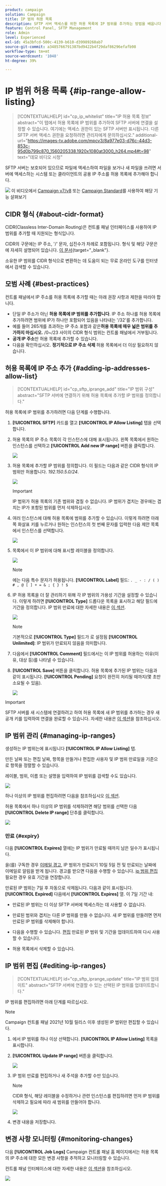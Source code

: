 ```yaml
---
product: campaign
solution: Campaign
title: IP 범위 허용 목록
description: SFTP 서버 액세스를 위한 허용 목록에 IP 범위를 추가하는 방법을 배웁니다.
feature: Control Panel, SFTP Management
role: Admin
level: Experienced
exl-id: 45a3bfcd-500c-4139-b610-d39989260ab7
source-git-commit: a3485766791387bd9422b4f29daf86296efafb98
workflow-type: tm+mt
source-wordcount: '1048'
ht-degree: 39%

---
```


# IP 범위 허용 목록 {#ip-range-allow-listing}

>[!CONTEXTUALHELP]
>id="cp_ip_whitelist"
>title="IP 허용 목록 정보"
>abstract="이 탭에서 허용 목록에 IP 범위를 추가하여 SFTP 서버에 연결을 설정할 수 있습니다. 여기에는 액세스 권한이 있는 SFTP 서버만 표시됩니다. 다른 SFTP 서버 액세스 권한을 요청하려면 관리자에게 문의하십시오."
>additional-url="https://images-tv.adobe.com/mpcv3/8a977e03-d76c-44d3-853c-95d0b799c870_1560205338.1920x1080at3000_h264.mp4#t=98" text="데모 비디오 시청"

SFTP 서버는 보호되어 있으므로 파일에 액세스하여 파일을 보거나 새 파일을 쓰려면 서버에 액세스하는 시스템 또는 클라이언트의 공용 IP 주소를 허용 목록에 추가해야 합니다.

![](assets/do-not-localize/how-to-video.png) 이 비디오에서 [Campaign v7/v8](https://experienceleague.adobe.com/docs/campaign-classic-learn/control-panel/sftp-management/adding-ip-range-to-allow-list.html#sftp-management) 또는 [Campaign Standard](https://experienceleague.adobe.com/docs/campaign-standard-learn/control-panel/sftp-management/adding-ip-range-to-allow-list.html#sftp-management)를 사용하여 해당 기능 살펴보기

## CIDR 형식 {#about-cidr-format}

CIDR(Classless Inter-Domain Routing)은 컨트롤 패널 인터페이스를 사용하여 IP 범위를 추가할 때 지원되는 형식입니다.

CIDR의 구문에는 IP 주소, &#39;/&#39; 문자, 십진수가 차례로 포함됩니다. 형식 및 해당 구문은에 자세히 설명되어 있습니다. [이 문서](https://whatismyipaddress.com/cidr){target="_blank"}.

소유한 IP 범위를 CIDR 형식으로 변환하는 데 도움이 되는 무료 온라인 도구를 인터넷에서 검색할 수 있습니다.

## 모범 사례 {#best-practices}

컨트롤 패널에서 IP 주소를 허용 목록에 추가할 때는 아래 권장 사항과 제한을 따라야 합니다.

* 단일 IP 주소가 아닌 **허용 목록에 IP 범위를 추가합니다**. IP 주소 하나를 허용 목록에 추가하려면 범위에 IP가 하나만 포함되어 있음을 나타내는 &#39;/32&#39;를 추가합니다.
* 예를 들어 265개를 초과하는 IP 주소 포함과 같은&#x200B;**허용 목록에 매우 넓은 범위를 추가하지 마십시오.** /0~/23 사이의 CIDR 형식 범위는 컨트롤 패널에서 거부됩니다.
* **공개 IP 주소**&#x200B;만 허용 목록에 추가할 수 있습니다.
* 다음을 확인하십시오. **정기적으로 IP 주소 삭제** 허용 목록에서 더 이상 필요하지 않습니다.

## 허용 목록에 IP 주소 추가 {#adding-ip-addresses-allow-list}

>[!CONTEXTUALHELP]
>id="cp_sftp_iprange_add"
>title="IP 범위 구성"
>abstract="SFTP 서버에 연결하기 위해 허용 목록에 추가할 IP 범위를 정의합니다."

허용 목록에 IP 범위를 추가하려면 다음 단계를 수행합니다.

1. **[!UICONTROL SFTP]** 카드를 열고 **[!UICONTROL IP Allow Listing]** 탭을 선택합니다.
1. 허용 목록의 IP 주소 목록이 각 인스턴스에 대해 표시됩니다. 왼쪽 목록에서 원하는 인스턴스를 선택하고 **[!UICONTROL Add new IP range]** 버튼을 클릭합니다.

   ![](assets/control_panel_add_range.png)

1. 허용 목록에 추가할 IP 범위를 정의합니다. 이 필드는 다음과 같은 CIDR 형식의 IP 범위만 허용합니다. *192.150.5.0/24*.

   ![](assets/control_panel_add_range4.png)

   >[!IMPORTANT]
   >
   >IP 범위가 허용 목록의 기존 범위와 겹칠 수 없습니다. IP 범위가 겹치는 경우에는 겹치는 IP가 포함된 범위를 먼저 삭제하십시오.

1. 여러 인스턴스에 대해 허용 목록에 범위를 추가할 수 있습니다. 이렇게 하려면 아래쪽 화살표 키를 누르거나 원하는 인스턴스의 첫 번째 문자를 입력한 다음 제안 목록에서 인스턴스를 선택합니다.

   ![](assets/control_panel_add_range3.png)

1. 목록에서 이 IP 범위에 대해 표시할 레이블을 정의합니다.

   ![](assets/control_panel_add_range2.png)

   >[!NOTE]
   >
   >에는 다음 특수 문자가 허용됩니다. **[!UICONTROL Label]** 필드:
   > `. _ - : / ( ) # , @ [ ] + = & ; { } ! $`

1. IP 허용 목록을 더 잘 관리하기 위해 각 IP 범위의 가용성 기간을 설정할 수 있습니다. 이렇게 하려면 **[!UICONTROL Type]** 드롭다운 목록을 표시하고 해당 필드에 기간을 정의합니다. IP 범위 만료에 대한 자세한 내용은 [이 섹션](#expiry).

   ![](assets/control_panel_add_range5.png)

   >[!NOTE]
   >
   >기본적으로 **[!UICONTROL Type]** 필드가 로 설정됨 **[!UICONTROL Unlimited]**: IP 범위가 만료되지 않음을 의미합니다.

1. 다음에서 **[!UICONTROL Comment]** 필드에서는 이 IP 범위를 허용하는 이유(이유, 대상 등)를 나타낼 수 있습니다.

1. **[!UICONTROL Save]** 버튼을 클릭합니다. 허용 목록에 추가된 IP 범위는 다음과 같이 표시됩니다. **[!UICONTROL Pending]** 요청이 완전히 처리될 때까지(몇 초만 소요될 수 있음).

   ![](assets/control_panel_add_range6.png)

>[!IMPORTANT]
>
>SFTP 서버를 새 시스템에 연결하려고 하여 허용 목록에 새 IP 범위를 추가하는 경우 새 공개 키를 입력하여 연결을 완료할 수 있습니다. 자세한 내용은 [이 섹션](key-management.md)을 참조하십시오.

## IP 범위 관리 {#managing-ip-ranges}

생성하는 IP 범위는에 표시됩니다 **[!UICONTROL IP Allow Listing]** 탭.

만든 날짜 또는 편집 날짜, 항목을 만들거나 편집한 사용자 및 IP 범위 만료일을 기준으로 항목을 정렬할 수 있습니다.

레이블, 범위, 이름 또는 설명을 입력하여 IP 범위를 검색할 수도 있습니다.

![](assets/control_panel_allow_list_sort.png)

하나 이상의 IP 범위를 편집하려면 다음을 참조하십시오 [이 섹션](#editing-ip-ranges).

허용 목록에서 하나 이상의 IP 범위를 삭제하려면 해당 범위를 선택한 다음 **[!UICONTROL Delete IP range]** 단추를 클릭합니다.

![](assets/control_panel_delete_range.png)

### 만료 {#expiry}

다음 **[!UICONTROL Expires]** 열에는 IP 범위가 만료될 때까지 남은 일수가 표시됩니다.

을(를) 구독한 경우 [이메일 경고](../../performance-monitoring/using/email-alerting.md), IP 범위가 만료되기 10일 5일 전 및 만료되는 날짜에 이메일로 알림을 받게 됩니다. 경고를 받으면 다음을 수행할 수 있습니다. [ip 범위 편집](#editing-ip-ranges) 필요한 경우 유효 기간을 연장합니다.

만료된 IP 범위는 7일 후 자동으로 삭제됩니다. 다음과 같이 표시됩니다. **[!UICONTROL Expired]** 다음에서 **[!UICONTROL Expires]** 열. 이 7일 기간 내:

* 만료된 IP 범위는 더 이상 SFTP 서버에 액세스하는 데 사용할 수 없습니다.

* 만료된 범위와 겹치는 다른 IP 범위를 만들 수 없습니다. 새 IP 범위를 만들려면 먼저 만료된 IP 범위를 삭제해야 합니다.

* 다음을 수행할 수 있습니다. [편집](#editing-ip-ranges) 만료된 IP 범위 및 기간을 업데이트하여 다시 사용할 수 있습니다.

* 허용 목록에서 삭제할 수 있습니다.

## IP 범위 편집 {#editing-ip-ranges}

>[!CONTEXTUALHELP]
>id="cp_sftp_iprange_update"
>title="IP 범위 업데이트"
>abstract="SFTP 서버에 연결할 수 있는 선택된 IP 범위를 업데이트합니다."

IP 범위를 편집하려면 아래 단계를 따르십시오.

>[!NOTE]
>
>Campaign 컨트롤 패널 2021년 10월 릴리스 이후 생성된 IP 범위만 편집할 수 있습니다.

<!--Edition is not available for IP ranges that have been created before the Control Panel October 2021 release.-->

1. 에서 IP 범위를 하나 이상 선택합니다. **[!UICONTROL IP Allow Listing]** 목록을 표시합니다.

1. **[!UICONTROL Update IP range]** 버튼을 클릭합니다.

   ![](assets/control_panel_edit_range.png)

1. IP 범위 만료를 편집하거나 새 주석을 추가할 수만 있습니다.

   >[!NOTE]
   >
   >CIDR 형식, 해당 레이블을 수정하거나 관련 인스턴스를 편집하려면 먼저 IP 범위를 삭제하고 필요에 따라 새 범위를 만들어야 합니다.

   ![](assets/control_panel_edit_range2.png)

1. 변경 내용을 저장합니다.

## 변경 사항 모니터링 {#monitoring-changes}

다음 **[!UICONTROL Job Logs]** Campaign 컨트롤 패널 홈 페이지에서는 허용 목록의 IP 주소에 대한 모든 변경 사항을 추적하고 모니터링할 수 있습니다.

컨트롤 패널 인터페이스에 대한 자세한 내용은 [이 섹션](../../discover/using/discovering-the-interface.md)을 참조하십시오.

![](assets/control_panel_ip_log.png)
